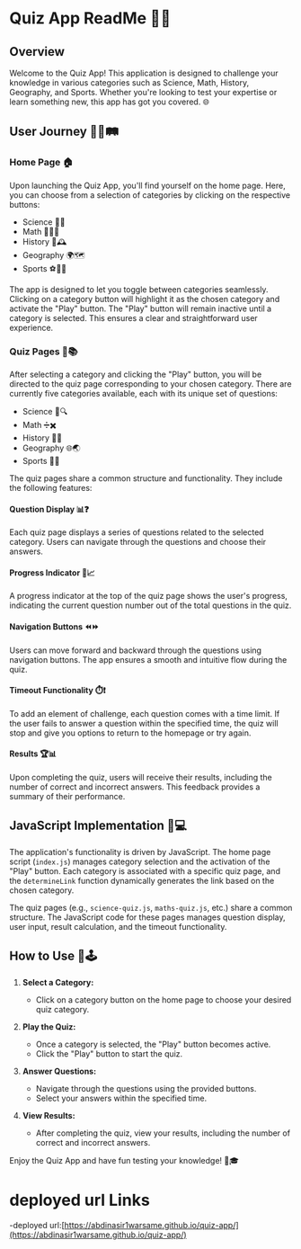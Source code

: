 # Quiz App ReadMe 🧠🚀

## Overview

Welcome to the Quiz App! This application is designed to challenge your knowledge in various categories such as Science, Math, History, Geography, and Sports. Whether you're looking to test your expertise or learn something new, this app has got you covered. 🌐

## User Journey 🚶‍♂️🛤️

### Home Page 🏠

Upon launching the Quiz App, you'll find yourself on the home page. Here, you can choose from a selection of categories by clicking on the respective buttons:

- Science 🧪🔬
- Math 🧮➕➖
- History 📜🕰️
- Geography 🌍🗺️
- Sports ⚽🏀🎾

The app is designed to let you toggle between categories seamlessly. Clicking on a category button will highlight it as the chosen category and activate the "Play" button. The "Play" button will remain inactive until a category is selected. This ensures a clear and straightforward user experience.

### Quiz Pages 📝📚

After selecting a category and clicking the "Play" button, you will be directed to the quiz page corresponding to your chosen category. There are currently five categories available, each with its unique set of questions:

- Science 🧬🔍
- Math ➗✖️
- History 🗿📖
- Geography 🌐🌏
- Sports 🏅🏈

The quiz pages share a common structure and functionality. They include the following features:

#### Question Display 📊❓

Each quiz page displays a series of questions related to the selected category. Users can navigate through the questions and choose their answers.

#### Progress Indicator 🔄📈

A progress indicator at the top of the quiz page shows the user's progress, indicating the current question number out of the total questions in the quiz.

#### Navigation Buttons ⏪⏩

Users can move forward and backward through the questions using navigation buttons. The app ensures a smooth and intuitive flow during the quiz.

#### Timeout Functionality ⏱️❗

To add an element of challenge, each question comes with a time limit. If the user fails to answer a question within the specified time, the quiz will stop and give you options to return to the homepage or try again.

#### Results 🏆📊

Upon completing the quiz, users will receive their results, including the number of correct and incorrect answers. This feedback provides a summary of their performance.

## JavaScript Implementation 🚀💻

The application's functionality is driven by JavaScript. The home page script (`index.js`) manages category selection and the activation of the "Play" button. Each category is associated with a specific quiz page, and the `determineLink` function dynamically generates the link based on the chosen category.

The quiz pages (e.g., `science-quiz.js`, `maths-quiz.js`, etc.) share a common structure. The JavaScript code for these pages manages question display, user input, result calculation, and the timeout functionality.

## How to Use 🤔🕹️

1. **Select a Category:**

   - Click on a category button on the home page to choose your desired quiz category.

2. **Play the Quiz:**

   - Once a category is selected, the "Play" button becomes active.
   - Click the "Play" button to start the quiz.

3. **Answer Questions:**

   - Navigate through the questions using the provided buttons.
   - Select your answers within the specified time.

4. **View Results:**
   - After completing the quiz, view your results, including the number of correct and incorrect answers.

Enjoy the Quiz App and have fun testing your knowledge! 🌟🎓

# deployed url Links

-deployed url:[https://abdinasir1warsame.github.io/quiz-app/](https://abdinasir1warsame.github.io/quiz-app/)
